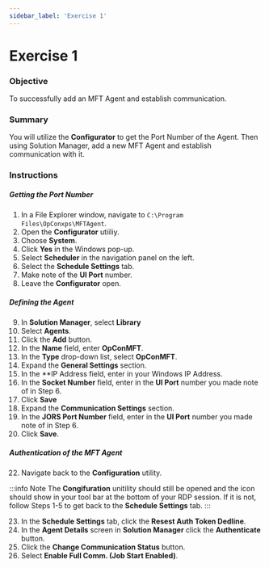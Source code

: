 ```yaml
---
sidebar_label: 'Exercise 1'
---
```


# Exercise 1

### Objective

To successfully add an MFT Agent and establish communication.

### Summary

You will utilize the **Configurator** to get the Port Number of the Agent. Then using Solution Manager, add a new MFT Agent and establish communication with it.

### Instructions

##### Getting the Port Number

1.  In a File Explorer window, navigate to ```C:\Program Files\OpConxps\MFTAgent```.
2.  Open the **Configurator** utiiliy.
3.  Choose **System**.
4.  Click **Yes** in the Windows pop-up.
5.  Select **Scheduler** in the navigation panel on the left.
6.  Select the **Schedule Settings** tab.
7.  Make note of the **UI Port** number.
8.  Leave the **Configurator** open.

##### Defining the Agent

9.  In **Solution Manager**, select **Library**
10. Select **Agents**.
11. Click the **Add** button.
12. In the **Name** field, enter **OpConMFT**.
13. In the **Type** drop-down list, select **OpConMFT**.
14. Expand the **General Settings** section.
15. In the **IP Address field, enter in your Windows IP Address.
16. In the **Socket Number** field, enter in the **UI Port** number you made note of in Step 6.
17. Click **Save**
18. Expand the **Communication Settings** section.
19. In the **JORS Port Number** field, enter in the **UI Port** number you made note of in Step 6.
20. Click **Save**.

##### Authentication of the MFT Agent

22. Navigate back to the **Configuration** utility.

:::info Note
The **Congifuration** unitility should still be opened and the icon should show in your tool bar at the bottom of your RDP session. If it is not, follow Steps 1-5 to get back to the **Schedule Settings** tab.
:::

23. In the **Schedule Settings** tab, click the **Resest Auth Token Dedline**.
24. In the **Agent Details** screen in **Solution Manager** click the **Authenticate** button.
25. Click the **Change Communication Status** button.
26. Select **Enable Full Comm. (Job Start Enabled)**.
